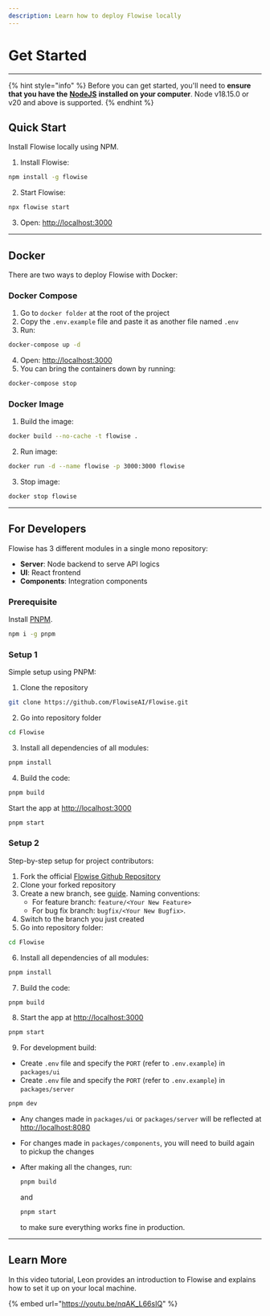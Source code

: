 ```yaml
---
description: Learn how to deploy Flowise locally
---
```


# Get Started

***

{% hint style="info" %}
Before you can get started, you'll need to **ensure that you have the**  [**NodeJS**](https://nodejs.org/en/download) **installed on your computer**. Node v18.15.0 or v20 and above is supported.
{% endhint %}

## Quick Start

Install Flowise locally using NPM.

1. Install Flowise:

```bash
npm install -g flowise
```

2. Start Flowise:

```bash
npx flowise start
```

3. Open: [http://localhost:3000](http://localhost:3000)

***

## Docker

There are two ways to deploy Flowise with Docker:

### Docker Compose

1. Go to `docker folder` at the root of the project
2. Copy the `.env.example` file and paste it as another file named `.env`
3. Run:

```bash
docker-compose up -d
```

4. Open: [http://localhost:3000](http://localhost:3000)
5. You can bring the containers down by running:

```bash
docker-compose stop
```

### Docker Image

1. Build the image:

```bash
docker build --no-cache -t flowise .
```

2. Run image:

```bash
docker run -d --name flowise -p 3000:3000 flowise
```

3. Stop image:

```bash
docker stop flowise
```

***

## For Developers

Flowise has 3 different modules in a single mono repository:

* **Server**: Node backend to serve API logics
* **UI**: React frontend
* **Components**: Integration components

### Prerequisite

Install [PNPM](https://pnpm.io/installation).

```bash
npm i -g pnpm
```

### Setup 1

Simple setup using PNPM:

1. Clone the repository

```bash
git clone https://github.com/FlowiseAI/Flowise.git
```

2. Go into repository folder

```bash
cd Flowise
```

3. Install all dependencies of all modules:

```bash
pnpm install
```

4. Build the code:

```bash
pnpm build
```

Start the app at [http://localhost:3000](http://localhost:3000)

```bash
pnpm start
```

### Setup 2

Step-by-step setup for project contributors:

1. Fork the official [Flowise Github Repository](https://github.com/FlowiseAI/Flowise)
2. Clone your forked repository
3. Create a new branch, see [guide](https://docs.github.com/en/pull-requests/collaborating-with-pull-requests/proposing-changes-to-your-work-with-pull-requests/creating-and-deleting-branches-within-your-repository). Naming conventions:
   * For feature branch: `feature/<Your New Feature>`
   * For bug fix branch: `bugfix/<Your New Bugfix>`.
4. Switch to the branch you just created
5. Go into repository folder:&#x20;

```bash
cd Flowise
```

6. Install all dependencies of all modules:

```bash
pnpm install
```

7. Build the code:

```bash
pnpm build
```

8. Start the app at [http://localhost:3000](http://localhost:3000)

```bash
pnpm start
```

9. For development build:

* Create `.env` file and specify the `PORT` (refer to `.env.example`) in `packages/ui`
* Create `.env` file and specify the `PORT` (refer to `.env.example`) in `packages/server`

```bash
pnpm dev
```

* Any changes made in `packages/ui` or `packages/server` will be reflected at [http://localhost:8080](http://localhost:8080/)
* For changes made in `packages/components`, you will need to build again to pickup the changes
*   After making all the changes, run:

    ```bash
    pnpm build
    ```

    and

    ```bash
    pnpm start
    ```

    to make sure everything works fine in production.

***

## Learn More

In this video tutorial, Leon provides an introduction to Flowise and explains how to set it up on your local machine.

{% embed url="https://youtu.be/nqAK_L66sIQ" %}
